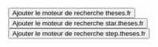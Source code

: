 <button name="button" onclick="addThesesFrSearch()">Ajouter le moteur de recherche theses.fr</button>
<br>
<button name="button" onclick="addStarSearch()">Ajouter le moteur de recherche star.theses.fr</button>
<br>
<button name="button" onclick="addStepSearch()">Ajouter le moteur de recherche step.theses.fr</button>

<script>
  function addThesesFrSearch() { 
    window.external.AddSearchProvider("https://raw.githubusercontent.com/Eonm/theses-fr-search/master/theses-fr-search.xml");
  }; 
  
  function addStarSearch() { 
    window.external.AddSearchProvider("https://raw.githubusercontent.com/Eonm/theses-fr-search/master/star-search.xml");
  };
  
  function addStepSearch() { 
    window.external.AddSearchProvider("https://raw.githubusercontent.com/Eonm/theses-fr-search/master/step-search.xml");
  };
</script>

